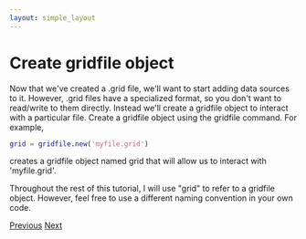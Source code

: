 ```yaml
---
layout: simple_layout
---
```

# Create gridfile object

Now that we've created a .grid file, we'll want to start adding data sources to it. However, .grid files have a specialized format, so you don't want to read/write to them directly. Instead we'll create a gridfile object to interact with a particular file. Create a gridfile object using the gridfile command. For example,
```matlab
grid = gridfile.new('myfile.grid')
```
creates a gridfile object named grid that will allow us to interact with 'myfile.grid'.

Throughout the rest of this tutorial, I will use "grid" to refer to a gridfile object. However, feel free to use a different naming convention in your own code.

[Previous](\DASH\gridfile\new) [Next](\DASH\gridfile\add)
